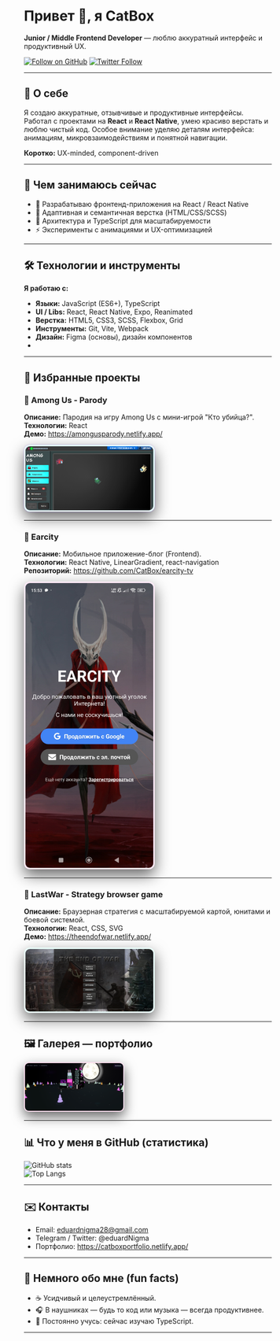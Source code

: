 # Привет 👋, я **CatBox**
**Junior / Middle Frontend Developer** — люблю аккуратный интерфейс и продуктивный UX.

[![Follow on GitHub](https://img.shields.io/github/followers/CatBox?label=Follow&style=social)](https://github.com/CatBox)
[![Twitter Follow](https://img.shields.io/twitter/follow/eduardNigma?label=Follow&style=social)](https://twitter.com/eduardNigma)

---

## 🌃 О себе
Я создаю аккуратные, отзывчивые и продуктивные интерфейсы. Работал с проектами на **React** и **React Native**, умею красиво верстать и люблю чистый код. Особое внимание уделяю деталям интерфейса: анимациям, микровзаимодействиям и понятной навигации.

**Коротко:** UX-minded, component-driven

---

## 🔧 Чем занимаюсь сейчас
- 🚀 Разрабатываю фронтенд-приложения на React / React Native  
- 🎨 Адаптивная и семантичная верстка (HTML/CSS/SCSS)  
- 🧩 Архитектура и TypeScript для масштабируемости  
- ⚡ Эксперименты с анимациями и UX-оптимизацией

---

## 🛠️ Технологии и инструменты
**Я работаю с:**

- **Языки:** JavaScript (ES6+), TypeScript  
- **UI / Libs:** React, React Native, Expo, Reanimated  
- **Верстка:** HTML5, CSS3, SCSS, Flexbox, Grid  
- **Инструменты:** Git, Vite, Webpack  
- **Дизайн:** Figma (основы), дизайн компонентов
- 
---

## 🚀 Избранные проекты

### 🔸 Among Us - Parody
**Описание:** Пародия на игру Among Us с мини-игрой "Кто убийца?".  
**Технологии:** React  
**Демо:** https://amongusparody.netlify.app/  
<div style="margin:12px 0;display:flex;flex-wrap:wrap;gap:12px;align-items:flex-start">
  <a href="assets/among_us_parody.png" target="_blank" rel="noopener noreferrer" style="text-decoration:none">
    <img alt="Among Us Parody Preview" src="assets/among_us_parody.png"
         style="width:260px;max-width:100%;height:auto;border-radius:12px;
                box-shadow:0 12px 30px rgba(0,0,0,0.6);
                border:3px solid rgba(58,213,255,0.12);
                outline: 2px solid rgba(124,58,237,0.08);">
  </a>
</div>

---

### 🔸 Earcity
**Описание:** Мобильное приложение-блог (Frontend).  
**Технологии:** React Native, LinearGradient, react-navigation  
**Репозиторий:** https://github.com/CatBox/earcity-tv  
<div style="margin:12px 0;display:flex;flex-wrap:wrap;gap:12px;align-items:flex-start">
  <a href="assets/earcity_screen.jpg" target="_blank" rel="noopener noreferrer" style="text-decoration:none">
    <img alt="Earcity App Preview" src="assets/earcity_screen.jpg"
         style="width:260px;max-width:100%;height:auto;border-radius:12px;
                box-shadow:0 12px 30px rgba(0,0,0,0.6);
                border:3px solid rgba(255,0,170,0.08);
                transform: translateY(0);">
  </a>
</div>

---

### 🔸 LastWar - Strategy browser game
**Описание:** Браузерная стратегия с масштабируемой картой, юнитами и боевой системой.  
**Технологии:** React, CSS, SVG  
**Демо:** https://theendofwar.netlify.app/  
<div style="margin:12px 0;display:flex;flex-wrap:wrap;gap:12px;align-items:flex-start">
  <a href="assets/last_war.png" target="_blank" rel="noopener noreferrer" style="text-decoration:none">
    <img alt="LastWar Game Preview" src="assets/last_war.png"
         style="width:260px;max-width:100%;height:auto;border-radius:12px;
                box-shadow:0 12px 30px rgba(0,0,0,0.6);
                border:3px solid rgba(0,255,200,0.08);">
  </a>
</div>

---

## 🖼️ Галерея — портфолио

<div style="display:flex;flex-wrap:wrap;gap:10px;align-items:flex-start">
  <a href="assets/neon_town.png" target="_blank" rel="noopener noreferrer" style="text-decoration:none">
    <img alt="Neon Town" src="assets/neon_town.png"
         style="width:200px;max-width:100%;height:auto;border-radius:10px;
                box-shadow:0 10px 24px rgba(0,0,0,0.6);
                border:2px solid rgba(255,20,147,0.12);">
  </a>
</div>

---

## 📊 Что у меня в GitHub (статистика)
![GitHub stats](https://github-readme-stats.vercel.app/api?username=CatBox&show_icons=true&count_private=true&theme=radical)  
![Top Langs](https://github-readme-stats.vercel.app/api/top-langs/?username=CatBox&layout=compact&theme=radical)

---

## ✉️ Контакты
- Email: eduardnigma28@gmail.com  
- Telegram / Twitter: @eduardNigma  
- Портфолио: https://catboxportfolio.netlify.app/

---

## 🧩 Немного обо мне (fun facts)
- ☕ Усидчивый и целеустремлённый.  
- 🎧 В наушниках — будь то код или музыка — всегда продуктивнее.  
- 🧠 Постоянно учусь: сейчас изучаю TypeScript.

---

